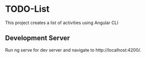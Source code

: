 # TODO-List
This project creates a list of activities using Angular CLI

## Development Server
Run ng serve for dev server and navigate to http://localhost:4200/.

